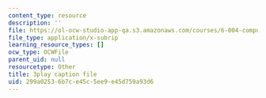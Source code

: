 ```yaml
---
content_type: resource
description: ''
file: https://ol-ocw-studio-app-qa.s3.amazonaws.com/courses/6-004-computation-structures-spring-2017/299a02536b7ce45c5ee9e45d759a93d6_63QXdU9pliI.srt
file_type: application/x-subrip
learning_resource_types: []
ocw_type: OCWFile
parent_uid: null
resourcetype: Other
title: 3play caption file
uid: 299a0253-6b7c-e45c-5ee9-e45d759a93d6
---
```

